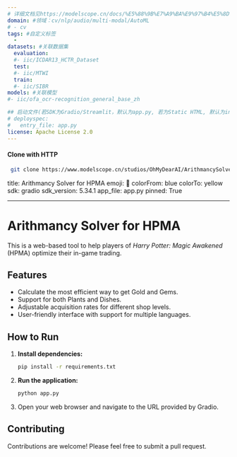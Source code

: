 ```yaml
---
# 详细文档见https://modelscope.cn/docs/%E5%88%9B%E7%A9%BA%E9%97%B4%E5%8D%A1%E7%89%87
domain: #领域：cv/nlp/audio/multi-modal/AutoML
# - cv
tags: #自定义标签
  -
datasets: #关联数据集
  evaluation:
  #- iic/ICDAR13_HCTR_Dataset
  test:
  #- iic/MTWI
  train:
  #- iic/SIBR
models: #关联模型
#- iic/ofa_ocr-recognition_general_base_zh

## 启动文件(若SDK为Gradio/Streamlit，默认为app.py, 若为Static HTML, 默认为index.html)
# deployspec:
#   entry_file: app.py
license: Apache License 2.0
---
```


#### Clone with HTTP

```bash
 git clone https://www.modelscope.cn/studios/OhMyDearAI/ArithmancySolver4HPMA.git
```

title: Arithmancy Solver for HPMA
emoji: 🎡
colorFrom: blue
colorTo: yellow
sdk: gradio
sdk_version: 5.34.1
app_file: app.py
pinned: True

---

# Arithmancy Solver for HPMA

This is a web-based tool to help players of _Harry Potter: Magic Awakened_ (HPMA) optimize their in-game trading.

## Features

- Calculate the most efficient way to get Gold and Gems.
- Support for both Plants and Dishes.
- Adjustable acquisition rates for different shop levels.
- User-friendly interface with support for multiple languages.

## How to Run

1.  **Install dependencies:**
    ```bash
    pip install -r requirements.txt
    ```
2.  **Run the application:**
    ```bash
    python app.py
    ```
3.  Open your web browser and navigate to the URL provided by Gradio.

## Contributing

Contributions are welcome! Please feel free to submit a pull request.
